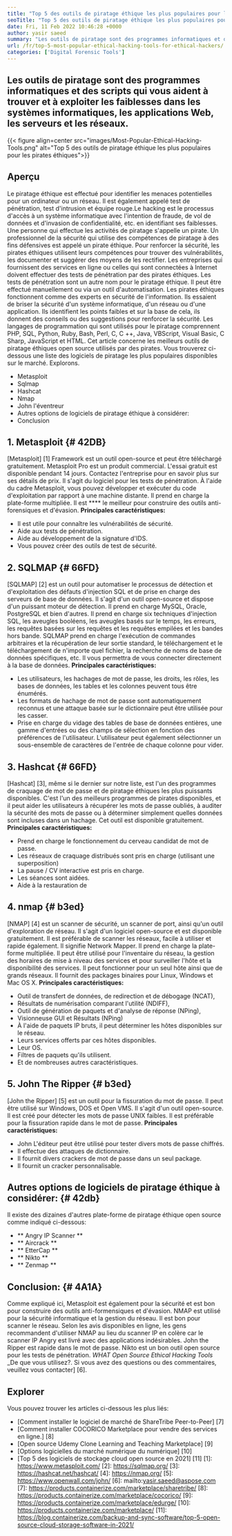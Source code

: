 ```yaml
---
title: "Top 5 des outils de piratage éthique les plus populaires pour les pirates éthiques" 
seoTitle: "Top 5 des outils de piratage éthique les plus populaires pour les pirates éthiques" 
date: Fri, 11 Feb 2022 10:46:28 +0000
author: yasir saeed
summary: "Les outils de piratage sont des programmes informatiques et des scripts qui vous aident à trouver et à exploiter les faiblesses dans les systèmes informatiques, les applications Web, les serveurs et les réseaux." 
url: /fr/top-5-most-popular-ethical-hacking-tools-for-ethical-hackers/
categories: ['Digital Forensic Tools']
---
```


## Les outils de piratage sont des programmes informatiques et des scripts qui vous aident à trouver et à exploiter les faiblesses dans les systèmes informatiques, les applications Web, les serveurs et les réseaux.

{{< figure align=center src="images/Most-Popular-Ethical-Hacking-Tools.png" alt="Top 5 des outils de piratage éthique les plus populaires pour les pirates éthiques">}}


## Aperçu
Le piratage éthique est effectué pour identifier les menaces potentielles pour un ordinateur ou un réseau. Il est également appelé test de pénétration, test d'intrusion et équipe rouge.Le hacking est le processus d'accès à un système informatique avec l'intention de fraude, de vol de données et d'invasion de confidentialité, etc. en identifiant ses faiblesses. Une personne qui effectue les activités de piratage s'appelle un pirate.
Un professionnel de la sécurité qui utilise des compétences de piratage à des fins défensives est appelé un pirate éthique. Pour renforcer la sécurité, les pirates éthiques utilisent leurs compétences pour trouver des vulnérabilités, les documenter et suggérer des moyens de les rectifier. Les entreprises qui fournissent des services en ligne ou celles qui sont connectées à Internet doivent effectuer des tests de pénétration par des pirates éthiques. Les tests de pénétration sont un autre nom pour le piratage éthique. Il peut être effectué manuellement ou via un outil d'automatisation.
Les pirates éthiques fonctionnent comme des experts en sécurité de l'information. Ils essaient de briser la sécurité d'un système informatique, d'un réseau ou d'une application. Ils identifient les points faibles et sur la base de cela, ils donnent des conseils ou des suggestions pour renforcer la sécurité. Les langages de programmation qui sont utilisés pour le piratage comprennent PHP, SQL, Python, Ruby, Bash, Perl, C, C ++, Java, VBScript, Visual Basic, C Sharp, JavaScript et HTML. Cet article concerne les meilleurs outils de piratage éthiques open source utilisés par des pirates.
Vous trouverez ci-dessous une liste des logiciels de piratage les plus populaires disponibles sur le marché. Explorons.
  * Metasploit
  * Sqlmap
  * Hashcat
  * Nmap
  * John l'éventreur
  * Autres options de logiciels de piratage éthique à considérer:
  * Conclusion

## 1. Metasploit {# 42DB}
[Metasploit] [1] Framework est un outil open-source et peut être téléchargé gratuitement. Metasploit Pro est un produit commercial. L'essai gratuit est disponible pendant 14 jours. Contactez l'entreprise pour en savoir plus sur ses détails de prix.
Il s'agit du logiciel pour les tests de pénétration. À l'aide du cadre Metasploit, vous pouvez développer et exécuter du code d'exploitation par rapport à une machine distante. Il prend en charge la plate-forme multipliée. Il est **** le meilleur pour construire des outils anti-forensiques et d'évasion.
**Principales caractéristiques:**
  * Il est utile pour connaître les vulnérabilités de sécurité.
  * Aide aux tests de pénétration.
  * Aide au développement de la signature d'IDS.
  * Vous pouvez créer des outils de test de sécurité.

## 2. SQLMAP {# 66FD}
[SQLMAP] [2] est un outil pour automatiser le processus de détection et d'exploitation des défauts d'injection SQL et de prise en charge des serveurs de base de données. Il s'agit d'un outil open-source et dispose d'un puissant moteur de détection. Il prend en charge MySQL, Oracle, PostgreSQL et bien d'autres. Il prend en charge six techniques d'injection SQL, les aveugles booléens, les aveugles basés sur le temps, les erreurs, les requêtes basées sur les requêtes et les requêtes empilées et les bandes hors bande.
SQLMAP prend en charge l'exécution de commandes arbitraires et la récupération de leur sortie standard, le téléchargement et le téléchargement de n'importe quel fichier, la recherche de noms de base de données spécifiques, etc. Il vous permettra de vous connecter directement à la base de données.
**Principales caractéristiques:**
  * Les utilisateurs, les hachages de mot de passe, les droits, les rôles, les bases de données, les tables et les colonnes peuvent tous être énumérés.
  * Les formats de hachage de mot de passe sont automatiquement reconnus et une attaque basée sur le dictionnaire peut être utilisée pour les casser.
  * Prise en charge du vidage des tables de base de données entières, une gamme d'entrées ou des champs de sélection en fonction des préférences de l'utilisateur. L'utilisateur peut également sélectionner un sous-ensemble de caractères de l'entrée de chaque colonne pour vider.

## 3. Hashcat {# 66FD}
[Hashcat] [3], même si le dernier sur notre liste, est l'un des programmes de craquage de mot de passe et de piratage éthiques les plus puissants disponibles. C'est l'un des meilleurs programmes de pirates disponibles, et il peut aider les utilisateurs à récupérer les mots de passe oubliés, à auditer la sécurité des mots de passe ou à déterminer simplement quelles données sont incluses dans un hachage. Cet outil est disponible gratuitement.
**Principales caractéristiques:**
  * Prend en charge le fonctionnement du cerveau candidat de mot de passe.
  * Les réseaux de craquage distribués sont pris en charge (utilisant une superposition)
  * La pause / CV interactive est pris en charge.
  * Les séances sont aidées.
  * Aide à la restauration de

## 4. nmap {# b3ed}
[NMAP] [4] est un scanner de sécurité, un scanner de port, ainsi qu'un outil d'exploration de réseau. Il s'agit d'un logiciel open-source et est disponible gratuitement. Il est préférable de scanner les réseaux, facile à utiliser et rapide également. Il signifie Network Mapper.
Il prend en charge la plate-forme multipliée. Il peut être utilisé pour l'inventaire du réseau, la gestion des horaires de mise à niveau des services et pour surveiller l'hôte et la disponibilité des services. Il peut fonctionner pour un seul hôte ainsi que de grands réseaux. Il fournit des packages binaires pour Linux, Windows et Mac OS X.
**Principales caractéristiques:**
  * Outil de transfert de données, de redirection et de débogage (NCAT),
  * Résultats de numérisation comparant l'utilité (NDIFF),
  * Outil de génération de paquets et d'analyse de réponse (NPing),
  * Visionneuse GUI et Résultats (NPing)
  * À l'aide de paquets IP bruts, il peut déterminer les hôtes disponibles sur le réseau.
  * Leurs services offerts par ces hôtes disponibles.
  * Leur OS.
  * Filtres de paquets qu'ils utilisent.
  * Et de nombreuses autres caractéristiques.

## 5. John The Ripper {# b3ed}
[John the Ripper] [5] est un outil pour la fissuration du mot de passe. Il peut être utilisé sur Windows, DOS et Open VMS. Il s'agit d'un outil open-source. Il est créé pour détecter les mots de passe UNIX faibles. Il est préférable pour la fissuration rapide dans le mot de passe.
**Principales caractéristiques:**
  * John L'éditeur peut être utilisé pour tester divers mots de passe chiffrés.
  * Il effectue des attaques de dictionnaire.
  * Il fournit divers crackers de mot de passe dans un seul package.
  * Il fournit un cracker personnalisable.

## Autres options de logiciels de piratage éthique à considérer: {# 42db}
Il existe des dizaines d'autres plate-forme de piratage éthique open source comme indiqué ci-dessous:
  * ** Angry IP Scanner **
  * ** Aircrack **
  * ** EtterCap **
  * ** Nikto **
  * ** Zenmap **

## Conclusion: {# 4A1A}
Comme expliqué ici, Metasploit est également pour la sécurité et est bon pour construire des outils anti-formensiques et d'évasion. NMAP est utilisé pour la sécurité informatique et la gestion du réseau. Il est bon pour scanner le réseau. Selon les avis disponibles en ligne, les gens recommandent d'utiliser NMAP au lieu du scanner IP en colère car le scanner IP Angry est livré avec des applications indésirables. John the Ripper est rapide dans le mot de passe. Nikto est un bon outil open source pour les tests de pénétration.
_WHAT _Open Source Ethical Hacking Tools__ _De que vous utilisez?. Si vous avez des questions ou des commentaires, veuillez vous contacter] [6].

## Explorer
Vous pouvez trouver les articles ci-dessous les plus liés:
  * [Comment installer le logiciel de marché de ShareTribe Peer-to-Peer] [7]
  * [Comment installer COCORICO Marketplace pour vendre des services en ligne.] [8]
  * [Open source Udemy Clone Learning and Teaching Marketplace] [9]
  * [Options logicielles du marché numérique du numérique] [10]
  * [Top 5 des logiciels de stockage cloud open source en 2021] [11]
[1]: https://www.metasploit.com/
[2]: https://sqlmap.org/
[3]: https://hashcat.net/hashcat/
[4]: https://nmap.org/
[5]: https://www.openwall.com/john/
[6]: mailto:yasir.saeed@aspose.com
[7]: https://products.containerize.com/marketplace/sharetribe/
[8]: https://products.containerize.com/marketplace/cocorico/
[9]: https://products.containerize.com/marketplace/edurge/
[10]: https://products.containerize.com/marketplace/
[11]: https://blog.containerize.com/backup-and-sync-software/top-5-open-source-cloud-storage-software-in-2021/
